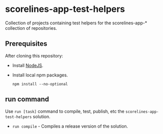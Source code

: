 # scorelines-app-test-helpers

Collection of projects containing test helpers for the scorelines-app-* collection of repositories.

## Prerequisites

After cloning this repository:

- Install [NodeJS](http://nodejs.org/).

- Install local npm packages.

  ```
  npm install --no-optional
  ```

## run command

Use `run [task]` command to compile, test, publish, etc the `scorelines-app-test-helpers` solution.

- `run compile` - Compiles a release version of the solution.
